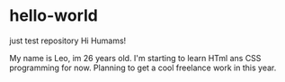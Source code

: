 # hello-world
just test repository
Hi Humams!

My name is Leo, im 26 years old. I'm starting to learn HTml ans CSS programming for now.
Planning to get a cool freelance work in this year.
